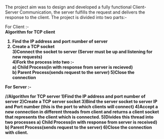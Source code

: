 The project aim was to design and developed a fully functional Client-Server Communication, the server fulfills the request and delivers the response to the client.
The project is divided into two parts:-

For Client :-<br>
<b>Algorithm for TCP client<b><br>
1) Find the IP address and port number of server<br>
2) Create a TCP socket<br>
3)Connect the socket to server (Server must be up and listening for new requests)<br>
4)Fork the process into two :- <br>
	a) Child Process(in with response from server is recieved)<br>
	b) Parent Process(sends request to the server)
5)Close the connection

For Server :-

//Algorithm for TCP server
1)Find the IP address and port number of server
2)Create a TCP server socket
3)Bind the server socket to server IP and Port number (this is the
port to which clients will connect)
4)Accept a new connection in different threads from client and returns a client socket that represents the client which is connected.
5)Divides this thread into two processes
	a) Child Process(in with response from server is received)
	b) Parent Process(sends request to the server)
6)Close the connection with client.
